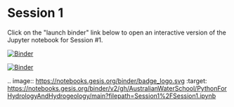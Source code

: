 # Session 1

Click on the "launch binder" link below to open an interactive version of the Jupyter notebook for Session #1.

[![Binder](https://mybinder.org/badge_logo.svg)](https://mybinder.org/v2/gh/AustralianWaterSchool/PythonForHydrologyAndHydrogeology/main?filepath=Session1%2FSession%201%20Data%20wrangling%20and%20multivariate%20EDA.ipynb)

[![Binder](https://mybinder.org/badge_logo.svg)](https://notebooks.gesis.org/binder/v2/gh/AustralianWaterSchool/PythonForHydrologyAndHydrogeology/main?filepath=Session1%2FSession%201%20Data%20wrangling%20and%20multivariate%20EDA.ipynb)

.. image:: https://notebooks.gesis.org/binder/badge_logo.svg
 :target: https://notebooks.gesis.org/binder/v2/gh/AustralianWaterSchool/PythonForHydrologyAndHydrogeology/main?filepath=Session1%2FSession1.ipynb
